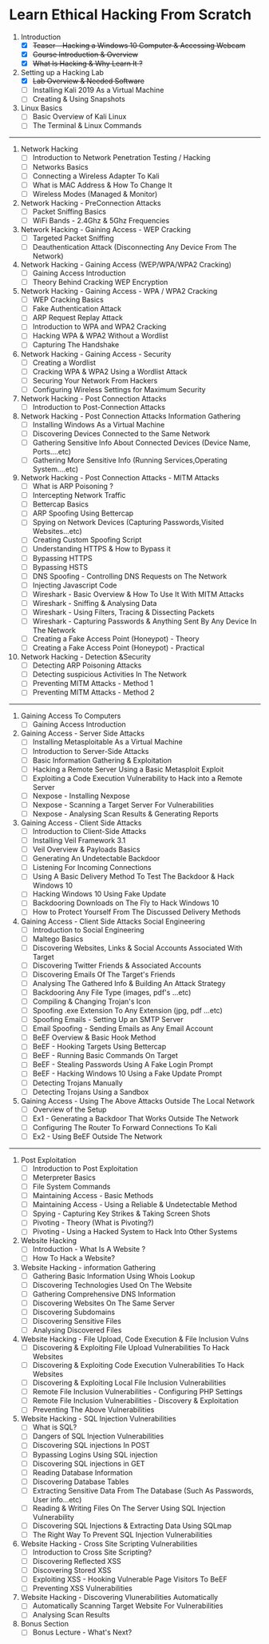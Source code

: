 # Learn Ethical Hacking From Scratch

1. Introduction
    - [x] ~~Teaser - Hacking a Windows 10 Computer & Accessing Webcam~~
    - [x] ~~Course Introduction & Overview~~
    - [x] ~~What Is Hacking & Why Learn It ?~~
1. Setting up a Hacking Lab
    - [x] ~~Lab Overview & Needed Software~~
    - [ ] Installing Kali 2019 As a Virtual Machine
    - [ ] Creating & Using Snapshots
1. Linux Basics
    - [ ] Basic Overview of Kali Linux
    - [ ] The Terminal & Linux Commands
---
1. Network Hacking
    - [ ] Introduction to Network Penetration Testing / Hacking
    - [ ] Networks Basics
    - [ ] Connecting a Wireless Adapter To Kali
    - [ ] What is MAC Address & How To Change It
    - [ ] Wireless Modes (Managed & Monitor)

1. Network Hacking - PreConnection Attacks
    - [ ] Packet Sniffing Basics
    - [ ] WiFi Bands - 2.4Ghz & 5Ghz Frequencies

1. Network Hacking - Gaining Access - WEP Cracking
    - [ ] Targeted Packet Sniffing
    - [ ] Deauthentication Attack (Disconnecting Any Device From The Network)

1. Network Hacking - Gaining Access (WEP/WPA/WPA2 Cracking)
    - [ ] Gaining Access Introduction
    - [ ] Theory Behind Cracking WEP Encryption
1. Network Hacking - Gaining Access - WPA / WPA2 Cracking
    - [ ] WEP Cracking Basics
    - [ ] Fake Authentication Attack
    - [ ] ARP Request Replay Attack
    - [ ] Introduction to WPA and WPA2 Cracking
    - [ ] Hacking WPA & WPA2 Without a Wordlist
    - [ ] Capturing The Handshake
1. Network Hacking - Gaining Access - Security
    - [ ] Creating a Wordlist
    - [ ] Cracking WPA & WPA2 Using a Wordlist Attack
    - [ ] Securing Your Network From Hackers
    - [ ] Configuring Wireless Settings for Maximum Security
1. Network Hacking - Post Connection Attacks
    - [ ] Introduction to Post-Connection Attacks
1. Network Hacking - Post Connection Attacks Information Gathering
    - [ ] Installing Windows As a Virtual Machine
    - [ ] Discovering Devices Connected to the Same Network
    - [ ] Gathering Sensitive Info About Connected Devices (Device Name, Ports....etc)
    - [ ] Gathering More Sensitive Info (Running Services,Operating System....etc)
1. Network Hacking - Post Connection Attacks - MITM Attacks
    - [ ] What is ARP Poisoning ?
    - [ ] Intercepting Network Traffic
    - [ ] Bettercap Basics
    - [ ] ARP Spoofing Using Bettercap
    - [ ] Spying on Network Devices (Capturing Passwords,Visited Websites...etc)
    - [ ] Creating Custom Spoofing Script
    - [ ] Understanding HTTPS & How to Bypass it
    - [ ] Bypassing HTTPS
    - [ ] Bypassing HSTS
    - [ ] DNS Spoofing - Controlling DNS Requests on The Network
    - [ ] Injecting Javascript Code
    - [ ] Wireshark - Basic Overview & How To Use It With MITM Attacks
    - [ ] Wireshark - Sniffing & Analysing Data
    - [ ] Wireshark - Using Filters, Tracing & Dissecting Packets
    - [ ] Wireshark - Capturing Passwords & Anything Sent By Any Device In The Network
    - [ ] Creating a Fake Access Point (Honeypot) - Theory
    - [ ] Creating a Fake Access Point (Honeypot) - Practical
1. Network Hacking - Detection &Security
    - [ ] Detecting ARP Poisoning Attacks
    - [ ] Detecting suspicious Activities In The Network
    - [ ] Preventing MITM Attacks - Method 1
    - [ ] Preventing MITM Attacks - Method 2
---
1. Gaining Access To Computers
    - [ ] Gaining Access Introduction
1. Gaining Access - Server Side Attacks
    - [ ] Installing Metasploitable As a Virtual Machine
    - [ ] Introduction to Server-Side Attacks
    - [ ] Basic Information Gathering & Exploitation
    - [ ] Hacking a Remote Server Using a Basic Metasploit Exploit
    - [ ] Exploiting a Code Execution Vulnerability to Hack into a Remote Server
    - [ ] Nexpose - Installing Nexpose
    - [ ] Nexpose - Scanning a Target Server For Vulnerabilities
    - [ ] Nexpose - Analysing Scan Results & Generating Reports
1. Gaining Access - Client Side Attacks
    - [ ] Introduction to Client-Side Attacks
    - [ ] Installing Veil Framework 3.1
    - [ ] Veil Overview & Payloads Basics
    - [ ] Generating An Undetectable Backdoor
    - [ ] Listening For Incoming Connections
    - [ ] Using A Basic Delivery Method To Test The Backdoor & Hack Windows 10
    - [ ] Hacking Windows 10 Using Fake Update
    - [ ] Backdooring Downloads on The Fly to Hack Windows 10
    - [ ] How to Protect Yourself From The Discussed Delivery Methods
1. Gaining Access - Client Side Attacks Social Engineering
    - [ ] Introduction to Social Engineering
    - [ ] Maltego Basics
    - [ ] Discovering Websites, Links & Social Accounts Associated With Target
    - [ ] Discovering Twitter Friends & Associated Accounts
    - [ ] Discovering Emails Of The Target's Friends
    - [ ] Analysing The Gathered Info & Building An Attack Strategy
    - [ ] Backdooring Any File Type (images, pdf's ...etc)
    - [ ] Compiling & Changing Trojan's Icon
    - [ ] Spoofing .exe Extension To Any Extension (jpg, pdf ...etc)
    - [ ] Spoofing Emails - Setting Up an SMTP Server
    - [ ] Email Spoofing - Sending Emails as Any Email Account
    - [ ] BeEF Overview & Basic Hook Method
    - [ ] BeEF - Hooking Targets Using Bettercap
    - [ ] BeEF - Running Basic Commands On Target
    - [ ] BeEF - Stealing Passwords Using A Fake Login Prompt
    - [ ] BeEF - Hacking Windows 10 Using a Fake Update Prompt
    - [ ] Detecting Trojans Manually
    - [ ] Detecting Trojans Using a Sandbox
1. Gaining Access - Using The Above Attacks Outside The Local Network
    - [ ] Overview of the Setup
    - [ ] Ex1 - Generating a Backdoor That Works Outside The Network
    - [ ] Configuring The Router To Forward Connections To Kali
    - [ ] Ex2 - Using BeEF Outside The Network
---
1. Post Exploitation
    - [ ] Introduction to Post Exploitation
    - [ ] Meterpreter Basics
    - [ ] File System Commands
    - [ ] Maintaining Access - Basic Methods
    - [ ] Maintaining Access - Using a Reliable & Undetectable Method
    - [ ] Spying - Capturing Key Strikes & Taking Screen Shots
    - [ ] Pivoting - Theory (What is Pivoting?)
    - [ ] Pivoting - Using a Hacked System to Hack Into Other Systems
1. Website Hacking
    - [ ] Introduction - What Is A Website ?
    - [ ] How To Hack a Website?
1. Website Hacking - information Gathering
    - [ ] Gathering Basic Information Using Whois Lookup
    - [ ] Discovering Technologies Used On The Website
    - [ ] Gathering Comprehensive DNS Information
    - [ ] Discovering Websites On The Same Server
    - [ ] Discovering Subdomains
    - [ ] Discovering Sensitive Files
    - [ ] Analysing Discovered Files
1. Website Hacking - File Upload, Code Execution & File Inclusion Vulns
    - [ ] Discovering & Exploiting File Upload Vulnerabilities To Hack Websites
    - [ ] Discovering & Exploiting Code Execution Vulnerabilities To Hack Websites
    - [ ] Discovering & Exploiting Local File Inclusion Vulnerabilities
    - [ ] Remote File Inclusion Vulnerabilities - Configuring PHP Settings
    - [ ] Remote File Inclusion Vulnerabilities - Discovery & Exploitation
    - [ ] Preventing The Above Vulnerabilities
1. Website Hacking - SQL Injection Vulnerabilities
    - [ ] What is SQL?
    - [ ] Dangers of SQL Injection Vulnerabilities
    - [ ] Discovering SQL injections In POST
    - [ ] Bypassing Logins Using SQL injection
    - [ ] Discovering SQL injections in GET
    - [ ] Reading Database Information
    - [ ] Discovering Database Tables
    - [ ] Extracting Sensitive Data From The Database (Such As Passwords, User info...etc)
    - [ ] Reading & Writing Files On The Server Using SQL Injection Vulnerability
    - [ ] Discovering SQL Injections & Extracting Data Using SQLmap
    - [ ] The Right Way To Prevent SQL Injection Vulnerabilities
1. Website Hacking - Cross Site Scripting Vulnerabilities
    - [ ] Introduction to Cross Site Scripting?
    - [ ] Discovering Reflected XSS
    - [ ] Discovering Stored XSS
    - [ ] Exploiting XSS - Hooking Vulnerable Page Visitors To BeEF
    - [ ] Preventing XSS Vulnerabilities
1. Website Hacking - Discovering Vlunerabilities Automatically
    - [ ] Automatically Scanning Target Website For Vulnerabilities
    - [ ] Analysing Scan Results
1. Bonus Section
    - [ ] Bonus Lecture - What's Next?
